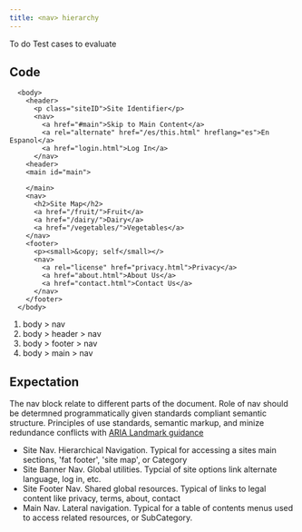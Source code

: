 ```yaml
---
title: <nav> hierarchy
---
```

To do
Test cases to evaluate

## Code
```
  <body>
    <header>
      <p class="siteID">Site Identifier</p>
      <nav>
        <a href="#main">Skip to Main Content</a>
        <a rel="alternate" href="/es/this.html" hreflang="es">En Espanol</a>
        <a href="login.html">Log In</a>
      </nav>
    <header>
    <main id="main">

    </main>
    <nav>
      <h2>Site Map</h2>
      <a href="/fruit/">Fruit</a>
      <a href="/dairy/">Dairy</a>
      <a href="/vegetables/">Vegetables</a>
    </nav>
    <footer>
      <p><small>&copy; self</small></>
      <nav>
        <a rel="license" href="privacy.html">Privacy</a>
        <a href="about.html">About Us</a>
        <a href="contact.html">Contact Us</a>
      </nav>
    </footer>
  </body>
```

1. body > nav
2. body > header > nav
2. body > footer > nav
2. body > main > nav

## Expectation
The nav block relate to different parts of the document.  Role of nav should be determned programmatically given standards compliant semantic structure.  Principles of use standards, semantic markup, and minize redundance conflicts with [ARIA Landmark guidance](ttps://www.w3.org/TR/wai-aria-practices/examples/landmarks/navigation.html)

* Site Nav. Hierarchical Navigation.  Typical for accessing a sites main sections, 'fat footer', 'site map', or Category
* Site Banner Nav.  Global utilities.  Typcial of site options link alternate language, log in, etc.
* Site Footer Nav.  Shared global resources.  Typical of links to legal content like privacy, terms, about, contact
* Main Nav.  Lateral navigation.  Typical for a table of contents menus used to access related resources, or SubCategory.






